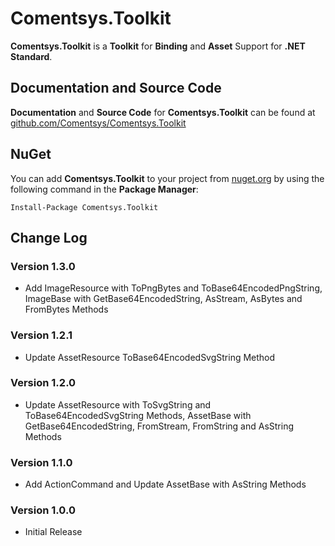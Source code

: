 # Comentsys.Toolkit

**Comentsys.Toolkit** is a **Toolkit** for **Binding** and **Asset** Support for **.NET Standard**.

## Documentation and Source Code

**Documentation** and **Source Code** for **Comentsys.Toolkit** can be found at [github.com/Comentsys/Comentsys.Toolkit](https://github.com/Comentsys/Comentsys.Toolkit)

## NuGet

You can add **Comentsys.Toolkit** to your project from [nuget.org](https://nuget.org) by using the following command in the **Package Manager**:

```
Install-Package Comentsys.Toolkit
```

## Change Log

### Version 1.3.0

- Add ImageResource with ToPngBytes and ToBase64EncodedPngString, ImageBase with GetBase64EncodedString, AsStream, AsBytes and FromBytes Methods

### Version 1.2.1

- Update AssetResource ToBase64EncodedSvgString Method

### Version 1.2.0

- Update AssetResource with ToSvgString and ToBase64EncodedSvgString Methods, AssetBase with GetBase64EncodedString, FromStream, FromString and AsString Methods

### Version 1.1.0

- Add ActionCommand and Update AssetBase with AsString Methods

### Version 1.0.0

- Initial Release

